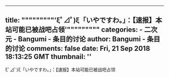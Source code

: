 
---
title: """""""""'ξﾟ⊿ﾟ)ξ「いやですわ。」：【速报】本站可能已被战吧占领'"""""""""
categories: 
    - 二次元
    - Bangumi - 条目的讨论
author: Bangumi - 条目的讨论
comments: false
date: Fri, 21 Sep 2018 18:13:25 GMT
thumbnail: ''
---

<div>   
ξﾟ⊿ﾟ)ξ「いやですわ。」：【速报】本站可能已被战吧占领  
</div>
            